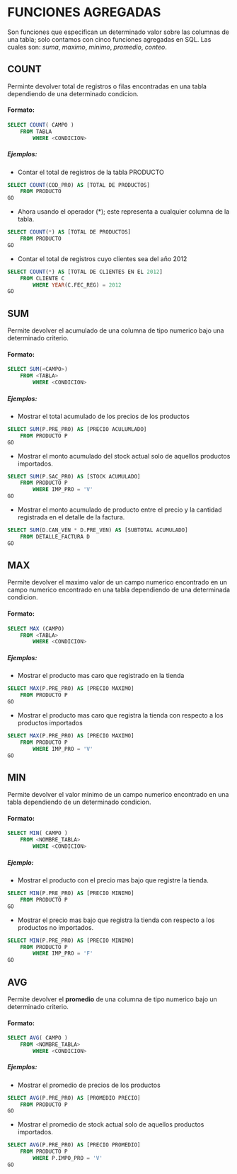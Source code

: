 # FUNCIONES AGREGADAS
Son funciones que especifican un determinado valor sobre las columnas de una tabla; solo contamos con cinco funciones agregadas en SQL. Las cuales son: *suma*, *maximo*, *minimo*, *promedio*, *conteo*.

## COUNT
Perminte devolver total de registros o filas encontradas en una tabla dependiendo de una determinado condicion.
#### Formato:
```sql
SELECT COUNT( CAMPO ) 
    FROM TABLA
        WHERE <CONDICION>
```
##### Ejemplos:
+ Contar el total de registros de la tabla PRODUCTO
```sql
SELECT COUNT(COD_PRO) AS [TOTAL DE PRODUCTOS]
    FROM PRODUCTO
GO
```
+ Ahora usando el operador (*); este representa a cualquier columna de la tabla.
```sql
SELECT COUNT(*) AS [TOTAL DE PRODUCTOS]
    FROM PRODUCTO
GO
```
+ Contar el total de registros cuyo clientes sea del año 2012
```sql
SELECT COUNT(*) AS [TOTAL DE CLIENTES EN EL 2012]
    FROM CLIENTE C 
        WHERE YEAR(C.FEC_REG) = 2012
GO
```

## SUM
Permite devolver el acumulado de una columna de tipo numerico bajo una determinado criterio.
#### Formato:
```sql
SELECT SUM(<CAMPO>) 
    FROM <TABLA>
        WHERE <CONDICION>
```
##### Ejemplos:
+ Mostrar el total acumulado de los precios de los productos
```sql
SELECT SUM(P.PRE_PRO) AS [PRECIO ACULUMLADO]
    FROM PRODUCTO P
GO
```
+ Mostrar el monto acumulado del stock actual solo de aquellos productos importados.
```sql
SELECT SUM(P.SAC_PRO) AS [STOCK ACUMULADO]
    FROM PRODUCTO P
        WHERE IMP_PRO = 'V'
GO
```
+ Mostrar el monto acumulado de producto entre el precio y la cantidad registrada en el detalle de la factura.
```sql
SELECT SUM(D.CAN_VEN * D.PRE_VEN) AS [SUBTOTAL ACUMULADO]
    FROM DETALLE_FACTURA D
GO
```

## MAX
Permite devolver el maximo valor de un campo numerico encontrado en un campo numerico encontrado en una tabla dependiendo de una determinada condicion.
#### Formato:
```sql
SELECT MAX (CAMPO) 
    FROM <TABLA>
        WHERE <CONDICION>
```
##### Ejemplos: 
+ Mostrar el producto mas caro que registrado en la tienda
```sql
SELECT MAX(P.PRE_PRO) AS [PRECIO MAXIMO]
    FROM PRODUCTO P
GO
```
+ Mostrar el producto mas caro que registra la tienda con respecto a los productos importados
```sql
SELECT MAX(P.PRE_PRO) AS [PRECIO MAXIMO]
    FROM PRODUCTO P
        WHERE IMP_PRO = 'V'
GO
```

## MIN
Permite devolver el valor minimo de un campo numerico encontrado en una tabla dependiendo de un determinado condicion.
#### Formato:
```sql
SELECT MIN( CAMPO ) 
    FROM <NOMBRE_TABLA>
        WHERE <CONDICION>
```
##### Ejemplo:
+ Mostrar el producto con el precio mas bajo que registre la tienda.
```sql
SELECT MIN(P.PRE_PRO) AS [PRECIO MINIMO]
    FROM PRODUCTO P
GO
```
+ Mostrar el precio mas bajo que registra la tienda con respecto a los productos no importados.
```sql
SELECT MIN(P.PRE_PRO) AS [PRECIO MINIMO]
    FROM PRODUCTO P
        WHERE IMP_PRO = 'F'
GO
```
## AVG
Permite devolver el **promedio** de una columna de tipo numerico bajo un determinado criterio.
#### Formato:
```sql
SELECT AVG( CAMPO ) 
    FROM <NOMBRE_TABLA>
        WHERE <CONDICION>
```
##### Ejemplos:
+ Mostrar el promedio de precios de los productos
```sql
SELECT AVG(P.PRE_PRO) AS [PROMEDIO PRECIO]
    FROM PRODUCTO P
GO
```
+ Mostrar el promedio de stock actual solo de aquellos productos importados.
```sql
SELECT AVG(P.PRE_PRO) AS [PRECIO PROMEDIO]
    FROM PRODUCTO P
        WHERE P.IMPO_PRO = 'V'
GO
```
